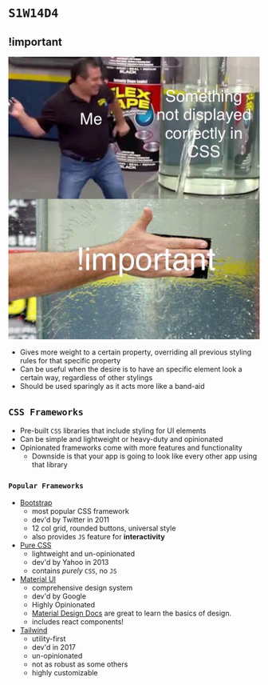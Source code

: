 # `S1W14D4`

## !important

![](./thisisimportant.jpeg)

- Gives more weight to a certain property, overriding all previous styling rules for
that specific property
- Can be useful when the desire is to have an specific element look a certain way,
regardless of other stylings
- Should be used sparingly as it acts more like a band-aid

## `CSS Frameworks`

- Pre-built `CSS` libraries that include styling for UI elements
- Can be simple and lightweight or heavy-duty and opinionated
- Opinionated frameworks come with more features and functionality
  - Downside is that your app is going to look like every other app using that library

### `Popular Frameworks`

- [Bootstrap](https://getbootstrap.com/docs/5.0/getting-started/introduction/)
  - most popular CSS framework
  - dev'd by Twitter in 2011
  - 12 col grid, rounded buttons, universal style
  - also provides `JS` feature for **interactivity**
- [Pure CSS](https://purecss.io/layouts/)
  - lightweight and un-opinionated
  - dev'd by Yahoo in 2013
  - contains *purely* `CSS`, no `JS`
- [Material UI](https://materializecss.com/)
  - comprehensive design system
  - dev'd by Google
  - Highly Opinionated
  - [Material Design Docs](https://material.io/design/introduction) are great to learn the basics of design.
  - includes react components!
- [Tailwind](https://tailwindcss.com/docs/installation)
  - utility-first
  - dev'd in 2017
  - un-opinionated
  - not as robust as some others
  - highly customizable